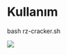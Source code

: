 # Kullanım
bash rz-cracker.sh

<img src="https://media.discordapp.net/attachments/787357166041432067/807342246395248710/unknown.png"> 
